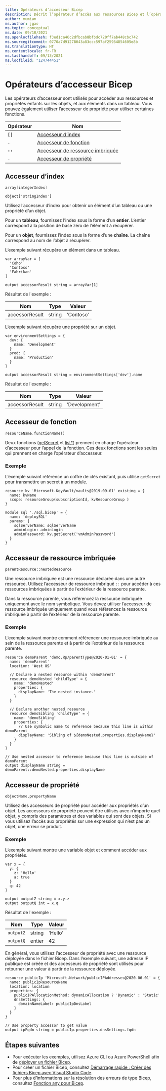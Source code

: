 ```yaml
---
title: Opérateurs d’accesseur Bicep
description: Décrit l’opérateur d’accès aux ressources Bicep et l’opérateur d’accès aux propriétés.
author: mumian
ms.author: jgao
ms.topic: conceptual
ms.date: 09/10/2021
ms.openlocfilehash: f3ed1ca46c2dfbcab8bfbdc720ff7ab448cbc742
ms.sourcegitcommit: 0770a7d91278043a83ccc597af25934854605e8b
ms.translationtype: HT
ms.contentlocale: fr-FR
ms.lasthandoff: 09/13/2021
ms.locfileid: "124744451"
---
```

# <a name="bicep-accessor-operators"></a>Opérateurs d’accesseur Bicep

Les opérateurs d’accesseur sont utilisés pour accéder aux ressources et propriétés enfants sur les objets, et aux éléments dans un tableau. Vous pouvez également utiliser l’accesseur de propriété pour utiliser certaines fonctions.

| Opérateur | Nom |
| ---- | ---- |
| `[]` | [Accesseur d’index](#index-accessor) |
| `.`  | [Accesseur de fonction](#function-accessor) |
| `::` | [Accesseur de ressource imbriquée](#nested-resource-accessor) |
| `.`  | [Accesseur de propriété](#property-accessor) |

## <a name="index-accessor"></a>Accesseur d’index

`array[integerIndex]`

`object['stringIndex']`

Utilisez l’accesseur d’index pour obtenir un élément d’un tableau ou une propriété d’un objet.

Pour un **tableau**, fournissez l’index sous la forme d’un **entier**. L’entier correspond à la position de base zéro de l’élément à récupérer.

Pour un **objet**, fournissez l’index sous la forme d’une **chaîne**. La chaîne correspond au nom de l’objet à récupérer.

L’exemple suivant récupère un élément dans un tableau.

```bicep
var arrayVar = [
  'Coho'
  'Contoso'
  'Fabrikan'
]

output accessorResult string = arrayVar[1]
``` 

Résultat de l'exemple :

| Nom | Type | Valeur |
| ---- | ---- | ---- |
| accessorResult | string | 'Contoso' |

L’exemple suivant récupère une propriété sur un objet.

```bicep
var environmentSettings = {
  dev: {
    name: 'Development'
  }
  prod: {
    name: 'Production'
  }
}

output accessorResult string = environmentSettings['dev'].name
```

Résultat de l'exemple :

| Nom | Type | Valeur |
| ---- | ---- | ---- |
| accessorResult | string | 'Development' |

## <a name="function-accessor"></a>Accesseur de fonction

`resourceName.functionName()`

Deux fonctions ([getSecret](bicep-functions-resource.md#getsecret) et [list*](bicep-functions-resource.md#list)) prennent en charge l’opérateur d’accesseur pour l’appel de la fonction. Ces deux fonctions sont les seules qui prennent en charge l’opérateur d’accesseur.

### <a name="example"></a>Exemple

L’exemple suivant référence un coffre de clés existant, puis utilise `getSecret` pour transmettre un secret à un module.

```bicep
resource kv 'Microsoft.KeyVault/vaults@2019-09-01' existing = {
  name: kvName
  scope: resourceGroup(subscriptionId, kvResourceGroup )
}

module sql './sql.bicep' = {
  name: 'deploySQL'
  params: {
    sqlServerName: sqlServerName
    adminLogin: adminLogin
    adminPassword: kv.getSecret('vmAdminPassword')
  }
}
```

## <a name="nested-resource-accessor"></a>Accesseur de ressource imbriquée

`parentResource::nestedResource`

Une ressource imbriquée est une ressource déclarée dans une autre ressource. Utilisez l’accesseur de ressource imbriqué `::` pour accéder à ces ressources imbriquées à partir de l’extérieur de la ressource parente.

Dans la ressource parente, vous référencez la ressource imbriquée uniquement avec le nom symbolique. Vous devez utiliser l’accesseur de ressource imbriquée uniquement quand vous référencez la ressource imbriquée à partir de l’extérieur de la ressource parente.

### <a name="example"></a>Exemple

L’exemple suivant montre comment référencer une ressource imbriquée au sein de la ressource parente et à partir de l’extérieur de la ressource parente.

```bicep
resource demoParent 'demo.Rp/parentType@2020-01-01' = {
  name: 'demoParent'
  location: 'West US'

  // Declare a nested resource within 'demoParent'
  resource demoNested 'childType' = {
    name: 'demoNested'
    properties: {
      displayName: 'The nested instance.'
    }
  }

  // Declare another nested resource
  resource demoSibling 'childType' = {
    name: 'demoSibling'
    properties: {
      // Use symbolic name to reference because this line is within demoParent
      displayName: 'Sibling of ${demoNested.properties.displayName}'
    }
  }
}

// Use nested accessor to reference because this line is outside of demoParent
output displayName string = demoParent::demoNested.properties.displayName
```

## <a name="property-accessor"></a>Accesseur de propriété

`objectName.propertyName`

Utilisez des accesseurs de propriété pour accéder aux propriétés d’un objet. Les accesseurs de propriété peuvent être utilisés avec n’importe quel objet, y compris des paramètres et des variables qui sont des objets. Si vous utilisez l’accès aux propriétés sur une expression qui n’est pas un objet, une erreur se produit.

### <a name="example"></a>Exemple

L’exemple suivant montre une variable objet et comment accéder aux propriétés.

```bicep
var x = {
  y: {
    z: 'Hello'
    a: true
  }
  q: 42
}

output outputZ string = x.y.z
output outputQ int = x.q
```

Résultat de l'exemple :

| Nom | Type | Valeur |
| ---- | ---- | ---- |
| `outputZ` | string | 'Hello' |
| `outputQ` | entier | 42 |

En général, vous utilisez l’accesseur de propriété avec une ressource déployée dans le fichier Bicep. Dans l’exemple suivant, une adresse IP publique est créée et des accesseurs de propriété sont utilisés pour retourner une valeur à partir de la ressource déployée.

```bicep
resource publicIp 'Microsoft.Network/publicIPAddresses@2020-06-01' = {
  name: publicIpResourceName
  location: location
  properties: {
    publicIPAllocationMethod: dynamicAllocation ? 'Dynamic' : 'Static'
    dnsSettings: {
      domainNameLabel: publicIpDnsLabel
    }
  }
}

// Use property accessor to get value
output ipFqdn string = publicIp.properties.dnsSettings.fqdn
```

## <a name="next-steps"></a>Étapes suivantes

- Pour exécuter les exemples, utilisez Azure CLI ou Azure PowerShell afin de [déployer un fichier Bicep](./quickstart-create-bicep-use-visual-studio-code.md#deploy-the-bicep-file).
- Pour créer un fichier Bicep, consultez [Démarrage rapide : Créer des fichiers Bicep avec Visual Studio Code](./quickstart-create-bicep-use-visual-studio-code.md).
- Pour plus d’informations sur la résolution des erreurs de type Bicep, consultez [Fonction any pour Bicep](./bicep-functions-any.md).
